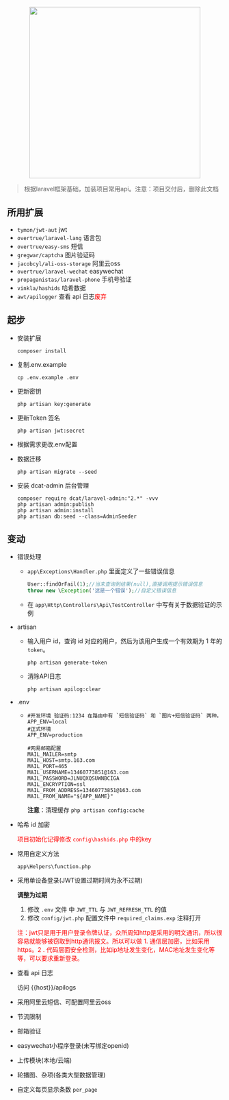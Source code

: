 <p align="center"><a href="https://laravel.com" target="_blank"><img src="https://raw.githubusercontent.com/laravel/art/master/logo-lockup/5%20SVG/2%20CMYK/1%20Full%20Color/laravel-logolockup-cmyk-red.svg" width="400"></a></p>

> 根据laravel框架基础，加装项目常用api。注意：项目交付后，删除此文档

## 所用扩展

- `tymon/jwt-aut` jwt
- `overtrue/laravel-lang` 语言包
- `overtrue/easy-sms` 短信
- `gregwar/captcha` 图片验证码
- `jacobcyl/ali-oss-storage` 阿里云oss
- `overtrue/laravel-wechat` easywechat
- `propaganistas/laravel-phone` 手机号验证
- `vinkla/hashids` 哈希数据
- `awt/apilogger` 查看 api 日志<font style="color:red">废弃</font>



## 起步

- 安装扩展

  ```shell
  composer install
  ```

- 复制.env.example

  ```shell
  cp .env.example .env
  ```

- 更新密钥

  ```shell
  php artisan key:generate
  ```

- 更新Token 签名

  ```shell
  php artisan jwt:secret
  ```

- 根据需求更改.env配置

- 数据迁移

  ```shell
  php artisan migrate --seed
  ```
  
- 安装 dcat-admin 后台管理

  ```shell
  composer require dcat/laravel-admin:"2.*" -vvv
  php artisan admin:publish
  php artisan admin:install
  php artisan db:seed --class=AdminSeeder
  ```

  

## 变动

- 错误处理

  - `app\Exceptions\Handler.php` 里面定义了一些错误信息

    ```php
    User::findOrFail(1);//当未查询到结果(null),直接调用提示错误信息
    throw new \Exception('这是一个错误');//自定义错误信息
    ```

  - 在 `app\Http\Controllers\Api\TestController` 中写有关于数据验证的示例 

- artisan

  - 输入用户 id，查询 id 对应的用户，然后为该用户生成一个有效期为 1 年的 `token`。

    ```shell
    php artisan generate-token
    ```
    
  - 清除API日志

    ```shell
    php artisan apilog:clear

- .env

  - ```shell
    #开发环境 验证码:1234 在路由中有 `短信验证码` 和 `图片+短信验证码` 两种。
    APP_ENV=local
    #正式环境
    APP_ENV=production
    
    #网易邮箱配置
    MAIL_MAILER=smtp
    MAIL_HOST=smtp.163.com
    MAIL_PORT=465
    MAIL_USERNAME=13460773851@163.com
    MAIL_PASSWORD=JLNUQXQSUWNBCIGA
    MAIL_ENCRYPTION=ssl
    MAIL_FROM_ADDRESS=13460773851@163.com
    MAIL_FROM_NAME="${APP_NAME}"
    ```
    
    **注意**：清理缓存 `php artisan config:cache`

- 哈希 id 加密

  <font style="color:red">项目初始化记得修改 `config\hashids.php` 中的key</font>

- 常用自定义方法

  `app\Helpers\function.php`

- 采用单设备登录(JWT设置过期时间为永不过期)

  **调整为过期**

  1. 修改 `.env` 文件 中 `JWT_TTL` 与 `JWT_REFRESH_TTL` 的值
  2. 修改 `config/jwt.php` 配置文件中 `required_claims.exp` 注释打开

  <font style="color:red">注：jwt只是用于用户登录令牌认证，众所周知http是采用的明文通讯，所以很容易就能够被窃取到http通讯报文。所以可以做 1. 通信层加密，比如采用https。2 . 代码层面安全检测，比如ip地址发生变化，MAC地址发生变化等等，可以要求重新登录。</font>

- 查看 api 日志

  访问 {{host}}/apilogs

- 采用阿里云短信、可配置阿里云oss

- 节流限制

- 邮箱验证

- easywechat小程序登录(未写绑定openid)

- 上传模块(本地/云端)

- 轮播图、杂项(各类大型数据管理)

- 自定义每页显示条数 `per_page`

